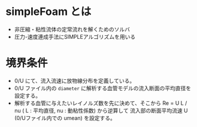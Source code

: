# simpleFoam とは
+ 非圧縮・粘性流体の定常流れを解くためのソルバ
+ 圧力-速度連成手法にSIMPLEアルゴリズムを用いる

# 境界条件
+ 0/U にて、流入流速に放物線分布を定義している。
+ 0/U ファイル内の `diameter` に解析する血管モデルの流入断面の平均直径を設定する。
+ 解析する血管に与えたいレイノルズ数を先に決めて、そこから Re = U L / nu ( L : 平均直径, nu : 動粘性係数) から逆算して 流入部の断面平均流速 U (0/Uファイル内での umean) を設定する。
